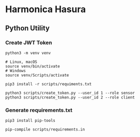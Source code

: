 # Harmonica Hasura

## Python Utility

### Create JWT Token

```shell
python3 -m venv venv

# Linux, macOS
source venv/bin/activate
# Windows
source venv/Scripts/activate

pip3 install -r scripts/requiments.txt

python3 scripts/create_token.py --user_id 1 --role sensor
python3 scripts/create_token.py --user_id 2 --role client
```

### Generate requirements.txt

```shell
pip3 install pip-tools

pip-compile scripts/requirements.in
```
